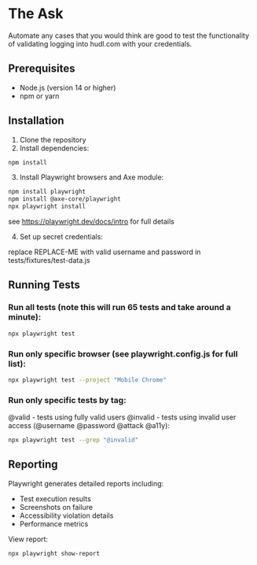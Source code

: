 # The Ask

Automate any cases that you would think are good to test the functionality of validating logging into hudl.com with your credentials.

## Prerequisites

- Node.js (version 14 or higher)
- npm or yarn

## Installation

1. Clone the repository
2. Install dependencies:
```bash
npm install
```

3. Install Playwright browsers and Axe module:
```bash
npm install playwright
npm install @axe-core/playwright
npx playwright install
```

see https://playwright.dev/docs/intro for full details

4. Set up secret credentials:

replace REPLACE-ME with valid username and password in tests/fixtures/test-data.js

## Running Tests

### Run all tests (note this will run 65 tests and take around a minute):
```bash
npx playwright test
```

### Run only specific browser (see playwright.config.js for full list):
```bash
npx playwright test --project "Mobile Chrome"
```

### Run only specific tests by tag:
  @valid - tests using fully valid users
  @invalid - tests using invalid user access (@username @password @attack @a11y):

```bash
npx playwright test --grep "@invalid"
```

## Reporting

Playwright generates detailed reports including:
- Test execution results
- Screenshots on failure
- Accessibility violation details
- Performance metrics

View report:
```bash
npx playwright show-report
```
